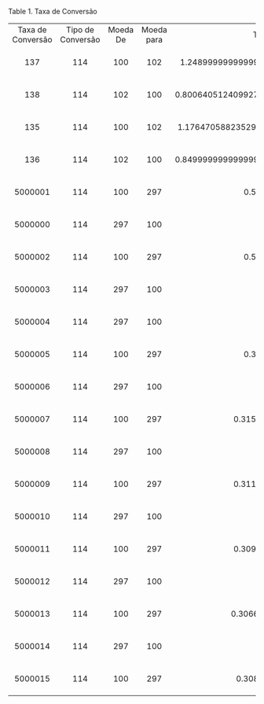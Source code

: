 <div id="d159322e1" class="table">

<div class="table-title">

Table 1. Taxa de
Conversão

</div>

<div class="table-contents">

|                   |                   |          |            |                                           |                                          |                       |                       |
| :---------------: | :---------------: | :------: | :--------: | :---------------------------------------: | :--------------------------------------: | :-------------------: | :-------------------: |
| Taxa de Conversão | Tipo de Conversão | Moeda De | Moeda para |               Taxa Divisora               |           Taxa Multiplicadora            |     Válido desde      |      Válido até       |
|        137        |        114        |   100    |    102     |  1.2489999999999998880895191177842207253  | 0.80064051240992794235388310648518815052 | 2003-12-29 00:00:00.0 | 2056-01-29 00:00:00.0 |
|        138        |        114        |   102    |    100     | 0.800640512409927840309364910353906452656 |                  1.249                   | 2003-12-29 00:00:00.0 | 2056-01-29 00:00:00.0 |
|        135        |        114        |   100    |    102     | 1.17647058823529415683140086912317201495  |                   0.85                   | 2003-11-26 00:00:00.0 | 2056-01-29 00:00:00.0 |
|        136        |        114        |   102    |    100     | 0.849999999999999977795539507496869191527 | 1.17647058823529411764705882352941176471 | 2003-11-26 00:00:00.0 | 2056-01-29 00:00:00.0 |
|      5000001      |        114        |   100    |    297     |              0.500000000000               |                    2                     | 2018-01-10 00:00:00.0 | 2018-01-10 00:00:00.0 |
|      5000000      |        114        |   297    |    100     |                     2                     |              0.500000000000              | 2018-01-10 00:00:00.0 | 2018-01-10 00:00:00.0 |
|      5000002      |        114        |   100    |    297     |              0.500000000000               |                    2                     | 2018-01-11 00:00:00.0 | 2018-01-11 00:00:00.0 |
|      5000003      |        114        |   297    |    100     |                     2                     |              0.500000000000              | 2018-01-11 00:00:00.0 | 2018-01-11 00:00:00.0 |
|      5000004      |        114        |   297    |    100     |                     3                     |              0.333333333333              | 2018-01-12 00:00:00.0 | 2018-01-12 00:00:00.0 |
|      5000005      |        114        |   100    |    297     |              0.333333333333               |                    3                     | 2018-01-12 00:00:00.0 | 2018-01-12 00:00:00.0 |
|      5000006      |        114        |   297    |    100     |                  3.1730                   |            0.3151591553734636            | 2018-02-01 00:00:00.0 | 2018-02-01 00:00:00.0 |
|      5000007      |        114        |   100    |    297     |            0.3151591553734636             |                  3.1730                  | 2018-02-01 00:00:00.0 | 2018-02-01 00:00:00.0 |
|      5000008      |        114        |   297    |    100     |                  3.2060                   |            0.3119151590767311            | 2018-02-02 00:00:00.0 | 2018-02-02 00:00:00.0 |
|      5000009      |        114        |   100    |    297     |            0.3119151590767311             |                  3.2060                  | 2018-02-02 00:00:00.0 | 2018-02-02 00:00:00.0 |
|      5000010      |        114        |   297    |    100     |                  3.2355                   |            0.3090712409210323            | 2018-02-05 00:00:00.0 | 2018-02-05 00:00:00.0 |
|      5000011      |        114        |   100    |    297     |            0.3090712409210323             |                  3.2355                  | 2018-02-05 00:00:00.0 | 2018-02-05 00:00:00.0 |
|      5000012      |        114        |   297    |    100     |                  3.2613                   |           0.30662619200932145            | 2018-02-06 00:00:00.0 | 2018-02-06 00:00:00.0 |
|      5000013      |        114        |   100    |    297     |            0.30662619200932145            |                  3.2613                  | 2018-02-06 00:00:00.0 | 2018-02-06 00:00:00.0 |
|      5000014      |        114        |   297    |    100     |                  3.2467                   |            0.308005051282841             | 2018-02-07 00:00:00.0 | 2018-02-07 00:00:00.0 |
|      5000015      |        114        |   100    |    297     |             0.308005051282841             |                  3.2467                  | 2018-02-07 00:00:00.0 | 2018-02-07 00:00:00.0 |

</div>

</div>
